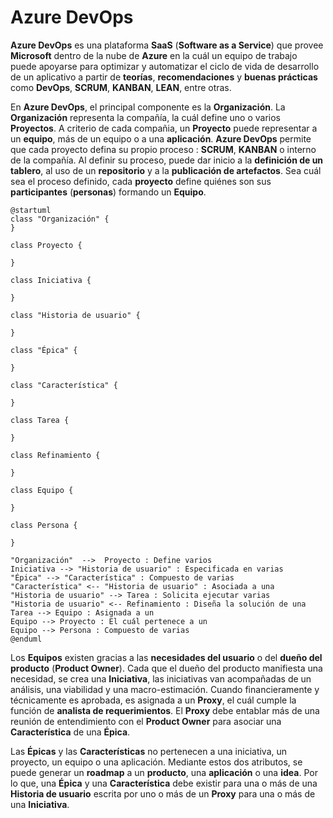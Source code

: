 

<h1>Azure DevOps</h1>

<b>Azure DevOps</b> es una plataforma <b>SaaS</b> (<b>Software as a Service</b>) que provee <b>Microsoft</b> dentro de la nube de <b>Azure</b> en la cuál un equipo de trabajo puede apoyarse para optimizar y automatizar el ciclo de vida de desarrollo de un aplicativo a partir de <b>teorías</b>, <b>recomendaciones</b> y <b>buenas prácticas</b> como <b>DevOps</b>, <b>SCRUM</b>, <b>KANBAN</b>, <b>LEAN</b>, entre otras. 

En <b>Azure DevOps</b>, el principal componente es la <b>Organización</b>. La <b>Organización</b> representa la compañía, la cuál define uno o varios <b>Proyectos</b>. A criterio de cada compañia, un <b>Proyecto</b> puede representar a un <b>equipo</b>, más de un equipo o a una <b>aplicación</b>. <b>Azure DevOps</b> permite que cada proyecto defina su propio proceso : <b>SCRUM</b>, <b>KANBAN</b> o interno de la compañía. Al definir su proceso, puede dar inicio a la <b>definición de un tablero</b>, al uso de un <b>repositorio</b> y a la <b>publicación de artefactos</b>. Sea cuál sea el proceso definido, cada <b>proyecto</b> define quiénes son sus <b>participantes</b> (<b>personas</b>) formando un <b>Equipo</b>.   

```plantuml
@startuml
class "Organización" {
}

class Proyecto {
  
}

class Iniciativa {
  
}

class "Historia de usuario" {
  
}

class "Épica" {
  
}

class "Característica" {
  
}

class Tarea {
  
}

class Refinamiento {
  
}

class Equipo {
  
}

class Persona {
  
}

"Organización"  -->  Proyecto : Define varios
Iniciativa --> "Historia de usuario" : Especificada en varias
"Épica" --> "Característica" : Compuesto de varias
"Característica" <-- "Historia de usuario" : Asociada a una
"Historia de usuario" --> Tarea : Solicita ejecutar varias
"Historia de usuario" <-- Refinamiento : Diseña la solución de una
Tarea --> Equipo : Asignada a un
Equipo --> Proyecto : El cuál pertenece a un
Equipo --> Persona : Compuesto de varias
@enduml
```

Los <b>Equipos</b> existen gracias a las <b>necesidades del usuario</b> o del <b>dueño del producto</b> (<b>Product Owner</b>). Cada que el dueño del producto manifiesta una necesidad, se crea una <b>Iniciativa</b>, las iniciativas van acompañadas de un análisis, una viabilidad y una macro-estimación. Cuando financieramente y técnicamente es aprobada, es asignada a un <b>Proxy</b>, el cuál cumple la función de <b>analista de requerimientos</b>. El <b>Proxy</b> debe entablar más de una reunión de entendimiento con el <b>Product Owner</b> para asociar una <b>Característica</b> de una <b>Épica</b>. 

Las <b>Épicas</b> y las <b>Características</b> no pertenecen a una iniciativa, un proyecto, un equipo o una aplicación. Mediante estos dos atributos, se puede generar un <b>roadmap</b> a un <b>producto</b>, una <b>aplicación</b> o una <b>idea</b>. Por lo que, una <b>Épica</b> y una <b>Característica</b> debe existir para una o más de una <b>Historia de usuario</b> escrita por uno o más de un <b>Proxy</b> para una o más de una <b>Iniciativa</b>.